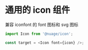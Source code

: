 # 通用的 icon 组件

兼容 iconfont 的 font 图标和 svg 图标

```js
import Icon from '@nuage/icon';

const target = <Icon font={icon} />;
```
